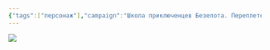 ```yaml
---
{"tags":["персонаж"],"campaign":"Школа приключенцев Безелота. Переплетенные судьбы","dg-publish":true,"permalink":"/raziel-shedouhorn/","dgPassFrontmatter":true}
---
```


![](https://i.imgur.com/99u722B.jpeg)
